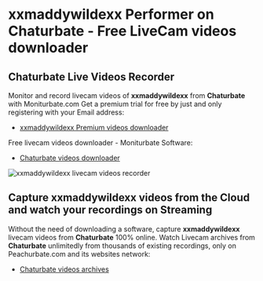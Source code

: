 # xxmaddywildexx Performer on Chaturbate - Free LiveCam videos downloader

## Chaturbate Live Videos Recorder

Monitor and record livecam videos of **xxmaddywildexx** from **Chaturbate** with Moniturbate.com
Get a premium trial for free by just and only registering with your Email address:
* [xxmaddywildexx Premium videos downloader](https://moniturbate.com/request-demo-licence-key.html)

Free livecam videos downloader - Moniturbate Software:
* [Chaturbate videos downloader](https://moniturbate.com/moniturbate-download-software.html)

![xxmaddywildexx livecam videos recorder](https://peachurnet.com/templates/moniturbate-software.png)


## Capture xxmaddywildexx videos from the Cloud and watch your recordings on Streaming

Without the need of downloading a software, capture **xxmaddywildexx** livecam videos from **Chaturbate** 100% online.
Watch Livecam archives from **Chaturbate** unlimitedly from thousands of existing recordings, only on Peachurbate.com and its websites network:
* [Chaturbate videos archives](https://peachurnet.com/)